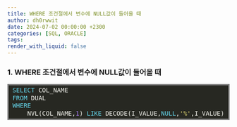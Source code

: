 ```yaml
---
title: WHERE 조건절에서 변수에 NULL값이 들어올 때
author: dh0rwwit
date: 2024-07-02 00:00:00 +2300
categories: [SQL, ORACLE]
tags: 
render_with_liquid: false
---
```


### 1. WHERE 조건절에서 변수에 NULL값이 들어올 때

<!-- HTML generated using hilite.me -->
<div style="background: #272822; overflow:auto;width:auto;border:solid gray;border-width:.1em .1em .1em .em;padding:.2em .6em;"><pre style="margin: 0; line-height: 125%"><span style="color: #66d9ef">SELECT</span> <span style="color: #f8f8f2">COL_NAME</span>
<span style="color: #66d9ef">FROM</span> <span style="color: #f8f8f2">DUAL</span>
<span style="color: #66d9ef">WHERE</span>
    <span style="color: #f8f8f2">NVL(COL_NAME,</span><span style="color: #ae81ff">1</span><span style="color: #f8f8f2">)</span> <span style="color: #66d9ef">LIKE</span> <span style="color: #f8f8f2">DECODE(I_VALUE,</span><span style="color: #66d9ef">NULL</span><span style="color: #f8f8f2">,</span><span style="color: #e6db74">&#39;%&#39;</span><span style="color: #f8f8f2">,I_VALUE)</span>
</pre></div>


